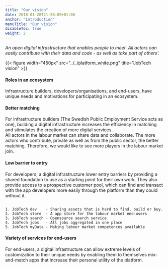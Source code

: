 ```yaml
---
title: "Our vision"
date: 2018-01-28T21:58:09+01:00
anchor: "Introduction"
menuTitle: "Our vision"
disableToc: true
weight: 2
---
```


*An open digital infrastructure that enables people to meet. All actors can easily contribute with their data and code - as well as take part of others'.*

{{< figure width="450px" src="../../platform_white.png" title="JobTech vision" >}}

#### Roles in an ecosystem
Infrastructure builders, developers/organisations, and end-users, have unique needs and motivations for participating in an ecosystem.

#### Better matching

For infrastructure builders (The Swedish Public Employment Service acts as one), building a digital infrastructure increases the efficiency in matching and stimulates the creation of more digital services.  
All actors in the labour market can share data and collaborate. The more actors who contribute, private as well as from the public sector, the better matching. Therefore, we would like to see more players in the labour market join.

#### Low barrier to entry

For developers, a digital infrastructure lower entry barriers by providing a shared foundation to use as a starting point for their own work. They also provide access to a prospective customer pool, which can find and transact with the app developers more easily through the platform than they could without it.

```Components:

1. JobTech dev    - Sharing assets that is hard to find, build or buy.
2. JobTech store  - A app store for the labour market end-users
3. JobTech search - Opensource search service
4. JobTech jobs   - All jobs aggregated in one place
5. JobTech myData - Making labour market competences available
```


#### Variety of services for end-users

For end-users, a digital infrastructure can allow extreme levels of customization to their unique needs by enabling them to themselves mix-and-match apps that increase their personal utility of the platform.
